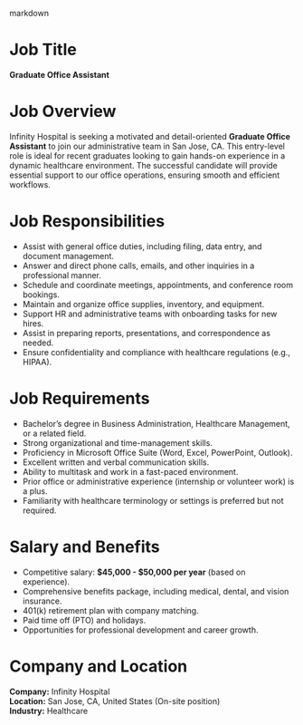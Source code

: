 markdown
# **Job Title**  
**Graduate Office Assistant**  

# **Job Overview**  
Infinity Hospital is seeking a motivated and detail-oriented **Graduate Office Assistant** to join our administrative team in San Jose, CA. This entry-level role is ideal for recent graduates looking to gain hands-on experience in a dynamic healthcare environment. The successful candidate will provide essential support to our office operations, ensuring smooth and efficient workflows.  

# **Job Responsibilities**  
- Assist with general office duties, including filing, data entry, and document management.  
- Answer and direct phone calls, emails, and other inquiries in a professional manner.  
- Schedule and coordinate meetings, appointments, and conference room bookings.  
- Maintain and organize office supplies, inventory, and equipment.  
- Support HR and administrative teams with onboarding tasks for new hires.  
- Assist in preparing reports, presentations, and correspondence as needed.  
- Ensure confidentiality and compliance with healthcare regulations (e.g., HIPAA).  

# **Job Requirements**  
- Bachelor’s degree in Business Administration, Healthcare Management, or a related field.  
- Strong organizational and time-management skills.  
- Proficiency in Microsoft Office Suite (Word, Excel, PowerPoint, Outlook).  
- Excellent written and verbal communication skills.  
- Ability to multitask and work in a fast-paced environment.  
- Prior office or administrative experience (internship or volunteer work) is a plus.  
- Familiarity with healthcare terminology or settings is preferred but not required.  

# **Salary and Benefits**  
- Competitive salary: **$45,000 - $50,000 per year** (based on experience).  
- Comprehensive benefits package, including medical, dental, and vision insurance.  
- 401(k) retirement plan with company matching.  
- Paid time off (PTO) and holidays.  
- Opportunities for professional development and career growth.  

# **Company and Location**  
**Company:** Infinity Hospital  
**Location:** San Jose, CA, United States (On-site position)  
**Industry:** Healthcare